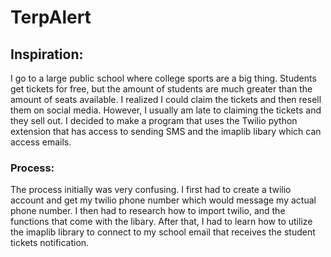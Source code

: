 # TerpAlert

## Inspiration:
I go to a large public school where college sports are a big thing. Students get tickets for free, but the amount of students are much greater than the amount of seats  available. I realized I could claim the tickets and then resell them on social media. However, I usually am late to claiming the tickets and they sell out. I decided to make a program that uses the Twilio python extension that has access to sending SMS and the imaplib libary which can access emails.    
        
        
### Process:
The process initially was very confusing. I first had to create a twilio account and get my twilio phone number which would message my actual phone number. I then had to research how to import twilio, and the functions that come with the libary. After that, I had to learn how to utilize the imaplib library to connect to my school email that receives the student tickets notification.
